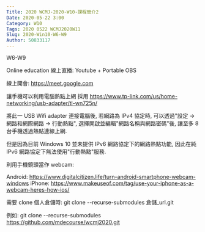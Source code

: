 ```yaml
---
Title: 2020 WCMJ-2020-W10-課程簡介2
Date: 2020-05-22 3:00
Category: W10
Tags: 2020 0522 WCMJ2020W11
Slug: 2020-Win10-W6-W9
Author: 50833117
---
```


W6-W9

<!-- PELICAN_END_SUMMARY -->

Online education
線上直播: Youtube + Portable OBS

線上開會: https://meet.google.com 

讓手機可以利用電腦熱點上網
採用 https://www.tp-link.com/us/home-networking/usb-adapter/tl-wn725n/

將此一 USB Wifi adapter 連接電腦後, 若網路為 IPv4 協定時, 可以透過"設定 -> 網路和網際網路 -> 行動熱點", 選擇開啟並編輯"網路名稱與網路密碼"後, 讓至多 8 台手機透過熱點連線上網.

但是因為目前 Windows 10 並未提供 IPv6 網路協定下的網路熱點功能, 因此在純 IPv6 網路協定下無法使用"行動熱點"服務.

利用手機鏡頭當作 webcam:

Android: https://www.digitalcitizen.life/turn-android-smartphone-webcam-windows 
iPhone: https://www.makeuseof.com/tag/use-your-iphone-as-a-webcam-heres-how-ios/ 

需要 clone 個人倉儲時:
git clone --recurse-submodules 倉儲_url.git

例如: git clone --recurse-submodules https://github.com/mdecourse/wcmj2020.git
